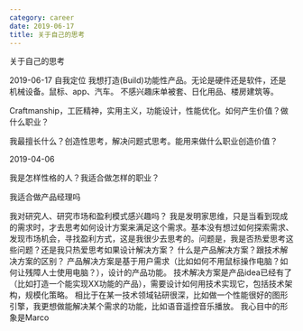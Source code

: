```yaml
---
category: career
date: 2019-06-17
title: 关于自己的思考
---
```

关于自己的思考

2019-06-17
自我定位
我想打造(Build)功能性产品。无论是硬件还是软件，还是机械设备。鼠标、app、汽车。
不感兴趣床单被套、日化用品、楼房建筑等。

Craftmanship，工匠精神，实用主义，功能设计，性能优化。如何产生价值？做什么职业？

我最擅长什么？创造性思考，解决问题式思考。能用来做什么职业创造价值？


2019-04-06

我是怎样性格的人？我适合做怎样的职业？

我适合做产品经理吗

我对研究人、研究市场和盈利模式感兴趣吗？
我是发明家思维，只是当看到现成的需求时，才去思考如何设计方案来满足这个需求。基本没有想过如何探索需求、发现市场机会，寻找盈利方式，这是我很少去思考的。问题是，我是否热爱思考这些问题？还是我只热爱思考如果设计解决方案？
什么是产品解决方案？跟技术解决方案的区别？ 
产品解决方案是基于用户需求（比如如何不用鼠标操作电脑？如何让残障人士使用电脑？），设计的产品功能。 
技术解决方案是产品idea已经有了（比如打造一个能实现XX功能的产品），需要设计如何用技术实现它，包括技术架构，规模化策略。
相比于在某一技术领域钻研很深，比如做一个性能很好的图形引擎，我更想做能解决某个需求的功能，比如语音遥控音乐播放。
我心目中的形象是Marco
